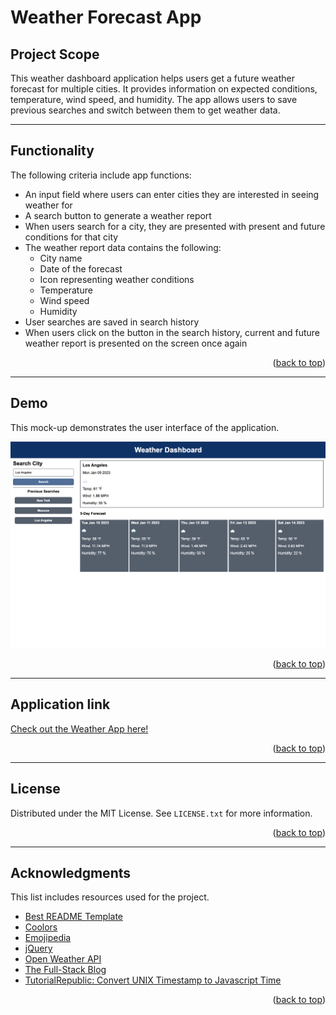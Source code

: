 # Weather Forecast App
## Project Scope

This weather dashboard application helps users get a future weather forecast for multiple cities. It provides information on expected conditions, temperature, wind speed, and humidity. The app allows users to save previous searches and switch between them to get weather data.

---

## Functionality 

The following criteria include app functions: 

- An input field where users can enter cities they are interested in seeing weather for
- A search button to generate a weather report 
- When users search for a city, they are presented with present and future conditions for that city
- The weather report data contains the following:
    - City name 
    - Date of the forecast 
    - Icon representing weather conditions 
    - Temperature
    - Wind speed 
    - Humidity 
- User searches are saved in search history 
- When users click on the button in the search history, current and future weather report is presented on the screen once again

<p align="right">(<a href="#weather-forecast-app">back to top</a>)</p>

---

## Demo 

This mock-up demonstrates the user interface of the application.

![Weather](./assets/imgs/weather-app-demo.png)

<p align="right">(<a href="#weather-forecast-app">back to top</a>)</p>

---

## Application link

[Check out the Weather App here!](https://veronika-pomy.github.io/Weather-Dashboard/)

<p align="right">(<a href="#weather-forecast-app">back to top</a>)</p>

---

## License

Distributed under the MIT License. See `LICENSE.txt` for more information.

<p align="right">(<a href="#weather-forecast-app">back to top</a>)</p>

---

## Acknowledgments 

This list includes resources used for the project. 

- [Best README Template](https://github.com/othneildrew/Best-README-Template/blob/master/README.md)
- [Coolors](https://coolors.co/)
- [Emojipedia](https://emojipedia.org/)
- [jQuery](https://jquery.com/)
- [Open Weather API](https://openweathermap.org/)
- [The Full-Stack Blog](https://coding-boot-camp.github.io/full-stack/apis/how-to-use-api-keys)
- [TutorialRepublic: Convert UNIX Timestamp to Javascript Time](https://www.tutorialrepublic.com/faq/how-to-convert-a-unix-timestamp-to-time-in-javascript.php)

<p align="right">(<a href="#weather-forecast-app">back to top</a>)</p>

